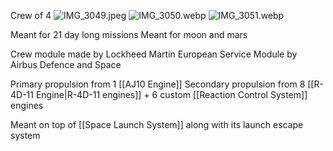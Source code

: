Crew of 4
![IMG\_3049.jpeg](img_3049.jpeg)
![IMG\_3050.webp](img_3050.webp)
![IMG\_3051.webp](img_3051.webp)

Meant for 21 day long missions
Meant for moon and mars

Crew module made by Lockheed Martin
European Service Module by Airbus Defence and Space

Primary propulsion from 1 [[AJ10 Engine]]
Secondary propulsion from 8 [[R-4D-11 Engine|R-4D-11 engines]] + 6 custom [[Reaction Control System]] engines

Meant on top of [[Space Launch System]] along with its launch escape system
